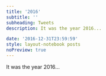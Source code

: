 ```yaml
---
title: '2016'
subtitle: ''
subheading: Tweets
description: It was the year 2016...

date: '2016-12-31T23:59:59'
style: layout-notebook posts
noPreview: true
---
```

It was the year 2016...
